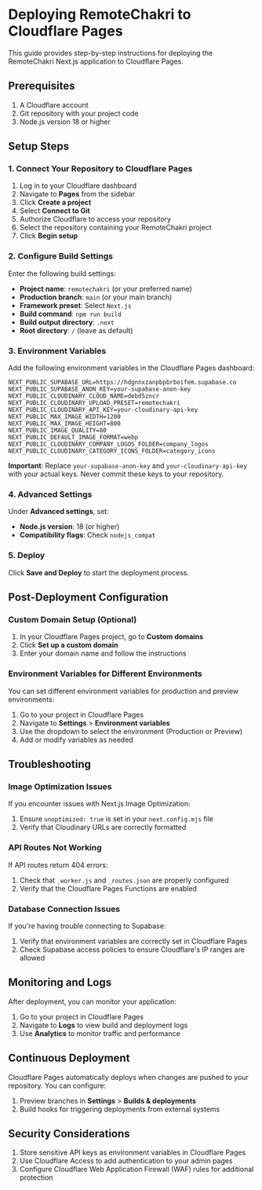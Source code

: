 # Deploying RemoteChakri to Cloudflare Pages

This guide provides step-by-step instructions for deploying the RemoteChakri Next.js application to Cloudflare Pages.

## Prerequisites

1. A Cloudflare account
2. Git repository with your project code
3. Node.js version 18 or higher

## Setup Steps

### 1. Connect Your Repository to Cloudflare Pages

1. Log in to your Cloudflare dashboard
2. Navigate to **Pages** from the sidebar
3. Click **Create a project**
4. Select **Connect to Git**
5. Authorize Cloudflare to access your repository
6. Select the repository containing your RemoteChakri project
7. Click **Begin setup**

### 2. Configure Build Settings

Enter the following build settings:

- **Project name**: `remotechakri` (or your preferred name)
- **Production branch**: `main` (or your main branch)
- **Framework preset**: Select `Next.js`
- **Build command**: `npm run build`
- **Build output directory**: `.next`
- **Root directory**: `/` (leave as default)

### 3. Environment Variables

Add the following environment variables in the Cloudflare Pages dashboard:

```
NEXT_PUBLIC_SUPABASE_URL=https://hdgnnxzanpbpbrboifem.supabase.co
NEXT_PUBLIC_SUPABASE_ANON_KEY=your-supabase-anon-key
NEXT_PUBLIC_CLOUDINARY_CLOUD_NAME=debd5zncr
NEXT_PUBLIC_CLOUDINARY_UPLOAD_PRESET=remotechakri
NEXT_PUBLIC_CLOUDINARY_API_KEY=your-cloudinary-api-key
NEXT_PUBLIC_MAX_IMAGE_WIDTH=1200
NEXT_PUBLIC_MAX_IMAGE_HEIGHT=800
NEXT_PUBLIC_IMAGE_QUALITY=80
NEXT_PUBLIC_DEFAULT_IMAGE_FORMAT=webp
NEXT_PUBLIC_CLOUDINARY_COMPANY_LOGOS_FOLDER=company_logos
NEXT_PUBLIC_CLOUDINARY_CATEGORY_ICONS_FOLDER=category_icons
```

**Important**: Replace `your-supabase-anon-key` and `your-cloudinary-api-key` with your actual keys. Never commit these keys to your repository.

### 4. Advanced Settings

Under **Advanced settings**, set:

- **Node.js version**: 18 (or higher)
- **Compatibility flags**: Check `nodejs_compat`

### 5. Deploy

Click **Save and Deploy** to start the deployment process.

## Post-Deployment Configuration

### Custom Domain Setup (Optional)

1. In your Cloudflare Pages project, go to **Custom domains**
2. Click **Set up a custom domain**
3. Enter your domain name and follow the instructions

### Environment Variables for Different Environments

You can set different environment variables for production and preview environments:

1. Go to your project in Cloudflare Pages
2. Navigate to **Settings** > **Environment variables**
3. Use the dropdown to select the environment (Production or Preview)
4. Add or modify variables as needed

## Troubleshooting

### Image Optimization Issues

If you encounter issues with Next.js Image Optimization:

1. Ensure `unoptimized: true` is set in your `next.config.mjs` file
2. Verify that Cloudinary URLs are correctly formatted

### API Routes Not Working

If API routes return 404 errors:

1. Check that `_worker.js` and `_routes.json` are properly configured
2. Verify that the Cloudflare Pages Functions are enabled

### Database Connection Issues

If you're having trouble connecting to Supabase:

1. Verify that environment variables are correctly set in Cloudflare Pages
2. Check Supabase access policies to ensure Cloudflare's IP ranges are allowed

## Monitoring and Logs

After deployment, you can monitor your application:

1. Go to your project in Cloudflare Pages
2. Navigate to **Logs** to view build and deployment logs
3. Use **Analytics** to monitor traffic and performance

## Continuous Deployment

Cloudflare Pages automatically deploys when changes are pushed to your repository. You can configure:

1. Preview branches in **Settings** > **Builds & deployments**
2. Build hooks for triggering deployments from external systems

## Security Considerations

1. Store sensitive API keys as environment variables in Cloudflare Pages
2. Use Cloudflare Access to add authentication to your admin pages
3. Configure Cloudflare Web Application Firewall (WAF) rules for additional protection
